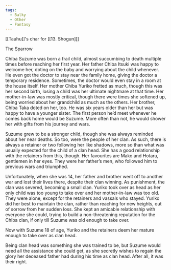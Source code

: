 ```yaml
---
tags:
  - Balky
  - Other
  - Fantasy
---
```

[[Tauhu]]'s char for [[13. Shogun]]]

The Sparrow

  
Chiba Suzume was born a frail child, almost succumbing to death multiple times before reaching her first year. Her father Chiba Itsuki was happy to welcome her, doting on the baby and worrying about the child whenever. He even got the doctor to stay near the family home, giving the doctor a temporary residence. Sometimes, the doctor would even stay in a room at the house itself. Her mother Chiba Yuriko fretted as much, though this was her second birth, losing a child was her ultimate nightmare at that time. Her mother-in-law was mostly critical, though there were times she softened up, being worried about her grandchild as much as the others. Her brother, Chiba Taka doted on her, too. He was six years older than her but was happy to have a younger sister. The first person he’d meet whenever he comes back home would be Suzume. More often than not, he would shower her with gifts from his journey and wars.

  

Suzume grew to be a stronger child, though she was always reminded about her near deaths. So too, were the people of her clan. As such, there is always a retainer or two following her like shadows, more so than what was usually expected for the child of a clan head. She has a good relationship with the retainers from this, though. Her favourites are Mako and Hotaru, gentlemen in her eyes. They were her father’s men, who followed him to previous wars and triumphed. 

  

Unfortunately, when she was 14, her father and brother went off to another war and lost their lives there, despite their clan winning. As punishment, the clan was severed, becoming a small clan. Yuriko took over as head as her only child was too young to take over and her mother-in-law was too old. They were alone, except for the retainers and vassals who stayed. Yuriko did her best to maintain the clan, rather than reaching for new heights, out of sorrow from her sudden loss. She kept an amicable relationship with everyone she could, trying to build a non-threatening reputation for the Chiba clan, if only till Suzume was old enough to take over.

  

Now with Suzume 18 of age, Yuriko and the retainers deem her mature enough to take over as clan head. 

  

Being clan head was something she was trained to be, but Suzume would need all the assistance she could get, as she secretly wishes to regain the glory her deceased father had during his time as clan head. After all, it was their right.